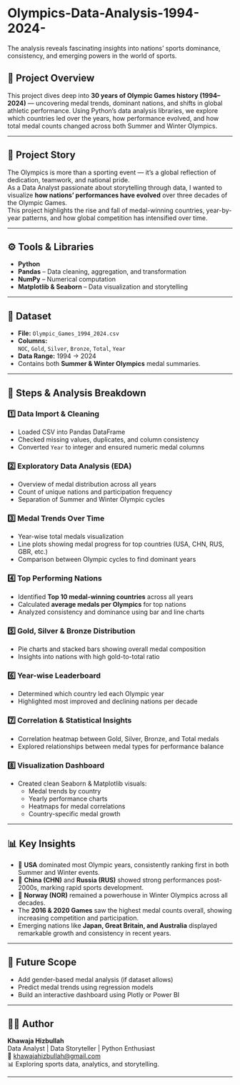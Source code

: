 # Olympics-Data-Analysis-1994-2024-
The analysis reveals fascinating insights into nations’ sports dominance, consistency, and emerging powers in the world of sports.


## 📖 Project Overview
This project dives deep into **30 years of Olympic Games history (1994–2024)** — uncovering medal trends, dominant nations, and shifts in global athletic performance. Using Python’s data analysis libraries, we explore which countries led over the years, how performance evolved, and how total medal counts changed across both Summer and Winter Olympics.

---

## 🧠 Project Story
The Olympics is more than a sporting event — it’s a global reflection of dedication, teamwork, and national pride.  
As a Data Analyst passionate about storytelling through data, I wanted to visualize **how nations’ performances have evolved** over three decades of the Olympic Games.  
This project highlights the rise and fall of medal-winning countries, year-by-year patterns, and how global competition has intensified over time.

---

## ⚙️ Tools & Libraries
- **Python**
- **Pandas** – Data cleaning, aggregation, and transformation  
- **NumPy** – Numerical computation  
- **Matplotlib & Seaborn** – Data visualization and storytelling  

---

## 📂 Dataset
- **File:** `Olympic_Games_1994_2024.csv`  
- **Columns:**  
  `NOC`, `Gold`, `Silver`, `Bronze`, `Total`, `Year`  
- **Data Range:** 1994 → 2024  
- Contains both **Summer & Winter Olympics** medal summaries.

---

## 🧩 Steps & Analysis Breakdown

### 1️⃣ Data Import & Cleaning
- Loaded CSV into Pandas DataFrame  
- Checked missing values, duplicates, and column consistency  
- Converted `Year` to integer and ensured numeric medal columns

### 2️⃣ Exploratory Data Analysis (EDA)
- Overview of medal distribution across all years  
- Count of unique nations and participation frequency  
- Separation of Summer and Winter Olympic cycles

### 3️⃣ Medal Trends Over Time
- Year-wise total medals visualization  
- Line plots showing medal progress for top countries (USA, CHN, RUS, GBR, etc.)  
- Comparison between Olympic cycles to find dominant years

### 4️⃣ Top Performing Nations
- Identified **Top 10 medal-winning countries** across all years  
- Calculated **average medals per Olympics** for top nations  
- Analyzed consistency and dominance using bar and line charts

### 5️⃣ Gold, Silver & Bronze Distribution
- Pie charts and stacked bars showing overall medal composition  
- Insights into nations with high gold-to-total ratio  

### 6️⃣ Year-wise Leaderboard
- Determined which country led each Olympic year  
- Highlighted most improved and declining nations per decade  

### 7️⃣ Correlation & Statistical Insights
- Correlation heatmap between Gold, Silver, Bronze, and Total medals  
- Explored relationships between medal types for performance balance  

### 8️⃣ Visualization Dashboard
- Created clean Seaborn & Matplotlib visuals:
  - Medal trends by country  
  - Yearly performance charts  
  - Heatmaps for medal correlations  
  - Country-specific medal growth  

---

## 📊 Key Insights

- 🥇 **USA** dominated most Olympic years, consistently ranking first in both Summer and Winter events.  
- 🥈 **China (CHN)** and **Russia (RUS)** showed strong performances post-2000s, marking rapid sports development.  
- 🥉 **Norway (NOR)** remained a powerhouse in Winter Olympics across all decades.  
- The **2016 & 2020 Games** saw the highest medal counts overall, showing increasing competition and participation.  
- Emerging nations like **Japan, Great Britain, and Australia** displayed remarkable growth and consistency in recent years.  

---

## 🎯 Future Scope
- Add gender-based medal analysis (if dataset allows)
- Predict medal trends using regression models
- Build an interactive dashboard using Plotly or Power BI  

---

## 👨‍💻 Author
**Khawaja Hizbullah**  
Data Analyst | Data Storyteller | Python Enthusiast  
📧 [khawajahizbullah@gmail.com](mailto:khawajahizbullah@gmail.com)  
📊 Exploring sports data, analytics, and storytelling.

---
